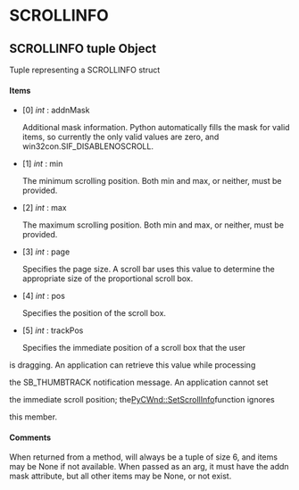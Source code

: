 # SCROLLINFO

## SCROLLINFO tuple Object

Tuple representing a SCROLLINFO struct

#### Items


  - \[0\] *int* : addnMask

    Additional mask information\.  Python automatically fills the mask for valid items, so currently the only valid values are zero, and win32con\.SIF\_DISABLENOSCROLL\.

  - \[1\] *int* : min

    The minimum scrolling position\.  Both min and max, or neither, must be provided\.

  - \[2\] *int* : max

    The maximum scrolling position\.  Both min and max, or neither, must be provided\.

  - \[3\] *int* : page

    Specifies the page size\. A scroll bar uses this value to determine the appropriate size of the proportional scroll box\.

  - \[4\] *int* : pos

    Specifies the position of the scroll box\.

  - \[5\] *int* : trackPos

    Specifies the immediate position of a scroll box that the user 

is dragging\. An application can retrieve this value while processing 

the SB\_THUMBTRACK notification message\. An application cannot set 

the immediate scroll position; the[PyCWnd::SetScrollInfo](PyCWnd.md#pycwndsetscrollinfo)function ignores 

this member\.

#### Comments
When returned from a method, will always be a tuple of size 6, and items may be None if not available\.
When passed as an arg, it must have the addn mask attribute, but all other items may be None, or not exist\.